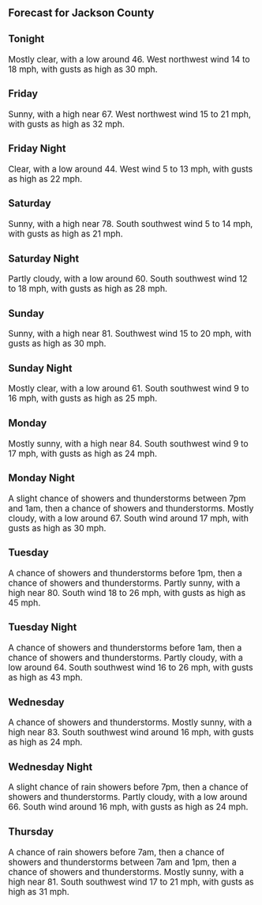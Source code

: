 <div>
   <h2>Forecast for Jackson County</h2>
   <p>
      <div style="font-size:120%">
         <h3>Tonight</h3>Mostly clear, with a low around 46. West northwest wind 14 to 18 mph, with gusts as high as 30 mph.<br></div>
   </p>
   <p>
      <div style="font-size:120%">
         <h3>Friday</h3>Sunny, with a high near 67. West northwest wind 15 to 21 mph, with gusts as high as 32 mph.<br></div>
   </p>
   <p>
      <div style="font-size:120%">
         <h3>Friday Night</h3>Clear, with a low around 44. West wind 5 to 13 mph, with gusts as high as 22 mph.<br></div>
   </p>
   <p>
      <div style="font-size:120%">
         <h3>Saturday</h3>Sunny, with a high near 78. South southwest wind 5 to 14 mph, with gusts as high as 21 mph.<br></div>
   </p>
   <p>
      <div style="font-size:120%">
         <h3>Saturday Night</h3>Partly cloudy, with a low around 60. South southwest wind 12 to 18 mph, with gusts as high as 28 mph.<br></div>
   </p>
   <p>
      <div style="font-size:120%">
         <h3>Sunday</h3>Sunny, with a high near 81. Southwest wind 15 to 20 mph, with gusts as high as 30 mph.<br></div>
   </p>
   <p>
      <div style="font-size:120%">
         <h3>Sunday Night</h3>Mostly clear, with a low around 61. South southwest wind 9 to 16 mph, with gusts as high as 25 mph.<br></div>
   </p>
   <p>
      <div style="font-size:120%">
         <h3>Monday</h3>Mostly sunny, with a high near 84. South southwest wind 9 to 17 mph, with gusts as high as 24 mph.<br></div>
   </p>
   <p>
      <div style="font-size:120%">
         <h3>Monday Night</h3>A slight chance of showers and thunderstorms between 7pm and 1am, then a chance of showers and thunderstorms. Mostly cloudy,
         with a low around 67. South wind around 17 mph, with gusts as high as 30 mph.<br></div>
   </p>
   <p>
      <div style="font-size:120%">
         <h3>Tuesday</h3>A chance of showers and thunderstorms before 1pm, then a chance of showers and thunderstorms. Partly sunny, with a high near
         80. South wind 18 to 26 mph, with gusts as high as 45 mph.<br></div>
   </p>
   <p>
      <div style="font-size:120%">
         <h3>Tuesday Night</h3>A chance of showers and thunderstorms before 1am, then a chance of showers and thunderstorms. Partly cloudy, with a low around
         64. South southwest wind 16 to 26 mph, with gusts as high as 43 mph.<br></div>
   </p>
   <p>
      <div style="font-size:120%">
         <h3>Wednesday</h3>A chance of showers and thunderstorms. Mostly sunny, with a high near 83. South southwest wind around 16 mph, with gusts as
         high as 24 mph.<br></div>
   </p>
   <p>
      <div style="font-size:120%">
         <h3>Wednesday Night</h3>A slight chance of rain showers before 7pm, then a chance of showers and thunderstorms. Partly cloudy, with a low around 66.
         South wind around 16 mph, with gusts as high as 24 mph.<br></div>
   </p>
   <p>
      <div style="font-size:120%">
         <h3>Thursday</h3>A chance of rain showers before 7am, then a chance of showers and thunderstorms between 7am and 1pm, then a chance of showers
         and thunderstorms. Mostly sunny, with a high near 81. South southwest wind 17 to 21 mph, with gusts as high as 31 mph.<br></div>
   </p>
</div>